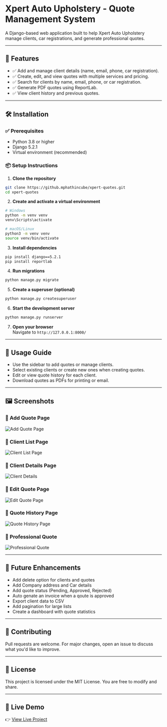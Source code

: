# Xpert Auto Upholstery - Quote Management System

A Django-based web application built to help Xpert Auto Upholstery manage clients, car registrations, and generate professional quotes.

---

## 🚀 Features

- ✅ Add and manage client details (name, email, phone, car registration).
- ✅ Create, edit, and view quotes with multiple services and pricing.
- ✅ Search for clients by name, email, phone, or car registration.
- ✅ Generate PDF quotes using ReportLab.
- ✅ View client history and previous quotes.

---

## 🛠️ Installation

### ✅ Prerequisites

- Python 3.8 or higher
- Django 5.2.1
- Virtual environment (recommended)

### 📦 Setup Instructions

1. **Clone the repository**

```bash
git clone https://github.mphathincube/xpert-quotes.git
cd xpert-quotes
```

2. **Create and activate a virtual environment**

```bash
# Windows
python -m venv venv
venv\Scripts\activate

# macOS/Linux
python3 -m venv venv
source venv/bin/activate
```

3. **Install dependencies**

```bash
pip install django==5.2.1
pip install reportlab
```

4. **Run migrations**

```bash
python manage.py migrate
```

5. **Create a superuser (optional)**

```bash
python manage.py createsuperuser
```

6. **Start the development server**

```bash
python manage.py runserver
```

7. **Open your browser**  
   Navigate to `http://127.0.0.1:8000/`

---

## 🧠 Usage Guide

- Use the sidebar to add quotes or manage clients.
- Select existing clients or create new ones when creating quotes.
- Edit or view quote history for each client.
- Download quotes as PDFs for printing or email.

---

## 🖼️ Screenshots

### 🔹 Add Quote Page

![Add Quote Page](screenshots/add_quote.png)

### 🔹 Client List Page

![Client List Page](screenshots/client_list.png)

### 🔹 Client Details Page

![Client Details](screenshots/client_details.png)

### 🔹 Edit Quote Page

![Edit Quote Page](screenshots/edit_quote.png)

### 🔹 Quote History Page

![Quote History Page](screenshots/quote_history.png)

### 🔹 Professional Quote

![Professional Quote](screenshots/generated_quote.png)

---

## 🔮 Future Enhancements

- Add delete option for clients and quotes
- Add Company address and Car details
- Add quote status (Pending, Approved, Rejected)
- Auto genate an invoice when a qoute is approved
- Export client data to CSV
- Add pagination for large lists
- Create a dashboard with quote statistics

---

## 🤝 Contributing

Pull requests are welcome. For major changes, open an issue to discuss what you'd like to improve.

---

## 📄 License

This project is licensed under the MIT License. You are free to modify and share.

---

## 🔗 Live Demo

👉 [View Live Project](http://mphathincube.pythonanywhere.com)
